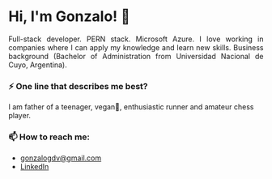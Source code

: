 # Hi, I'm Gonzalo! 👋

<p align="justify">
Full-stack developer. PERN stack. Microsoft Azure. I love working in companies where I can apply my knowledge and learn new skills. Business background (Bachelor of Administration from Universidad Nacional de Cuyo, Argentina).
</p>  

### ⚡ One line that describes me best? 
I am father of a teenager, vegan🌱, enthusiastic runner and amateur chess player.

### 📫 How to reach me:
- gonzalogdv@gmail.com
- [LinkedIn](https://www.linkedin.com/in/gonzalogdv/)
